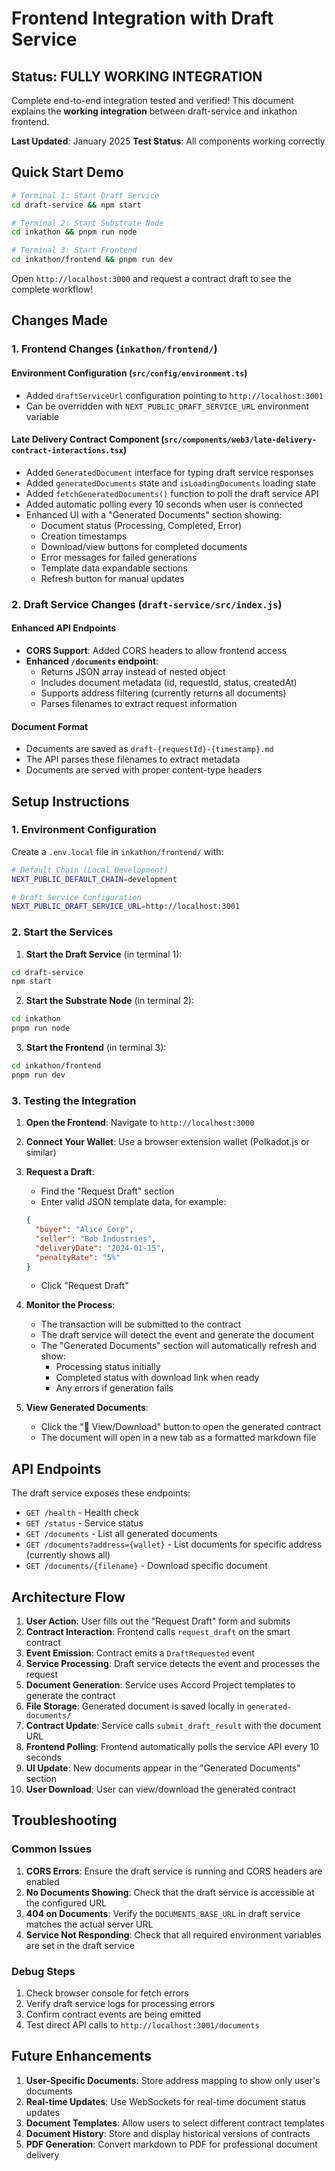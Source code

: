 # Frontend Integration with Draft Service

## **Status: FULLY WORKING INTEGRATION**

Complete end-to-end integration tested and verified! This document explains the **working integration** between draft-service and inkathon frontend.

**Last Updated**: January 2025
**Test Status**: All components working correctly

## **Quick Start Demo**

```bash
# Terminal 1: Start Draft Service
cd draft-service && npm start

# Terminal 2: Start Substrate Node
cd inkathon && pnpm run node

# Terminal 3: Start Frontend
cd inkathon/frontend && pnpm run dev
```

Open `http://localhost:3000` and request a contract draft to see the complete workflow!

## Changes Made

### 1. Frontend Changes (`inkathon/frontend/`)

#### Environment Configuration (`src/config/environment.ts`)

- Added `draftServiceUrl` configuration pointing to `http://localhost:3001`
- Can be overridden with `NEXT_PUBLIC_DRAFT_SERVICE_URL` environment variable

#### Late Delivery Contract Component (`src/components/web3/late-delivery-contract-interactions.tsx`)

- Added `GeneratedDocument` interface for typing draft service responses
- Added `generatedDocuments` state and `isLoadingDocuments` loading state
- Added `fetchGeneratedDocuments()` function to poll the draft service API
- Added automatic polling every 10 seconds when user is connected
- Enhanced UI with a "Generated Documents" section showing:
  - Document status (Processing, Completed, Error)
  - Creation timestamps
  - Download/view buttons for completed documents
  - Error messages for failed generations
  - Template data expandable sections
  - Refresh button for manual updates

### 2. Draft Service Changes (`draft-service/src/index.js`)

#### Enhanced API Endpoints

- **CORS Support**: Added CORS headers to allow frontend access
- **Enhanced `/documents` endpoint**:
  - Returns JSON array instead of nested object
  - Includes document metadata (id, requestId, status, createdAt)
  - Supports address filtering (currently returns all documents)
  - Parses filenames to extract request information

#### Document Format

- Documents are saved as `draft-{requestId}-{timestamp}.md`
- The API parses these filenames to extract metadata
- Documents are served with proper content-type headers

## Setup Instructions

### 1. Environment Configuration

Create a `.env.local` file in `inkathon/frontend/` with:

```bash
# Default Chain (Local Development)
NEXT_PUBLIC_DEFAULT_CHAIN=development

# Draft Service Configuration
NEXT_PUBLIC_DRAFT_SERVICE_URL=http://localhost:3001
```

### 2. Start the Services

1. **Start the Draft Service** (in terminal 1):

```bash
cd draft-service
npm start
```

2. **Start the Substrate Node** (in terminal 2):

```bash
cd inkathon
pnpm run node
```

3. **Start the Frontend** (in terminal 3):

```bash
cd inkathon/frontend
pnpm run dev
```

### 3. Testing the Integration

1. **Open the Frontend**: Navigate to `http://localhost:3000`

2. **Connect Your Wallet**: Use a browser extension wallet (Polkadot.js or similar)

3. **Request a Draft**:

   - Find the "Request Draft" section
   - Enter valid JSON template data, for example:

   ```json
   {
     "buyer": "Alice Corp",
     "seller": "Bob Industries",
     "deliveryDate": "2024-01-15",
     "penaltyRate": "5%"
   }
   ```

   - Click "Request Draft"

4. **Monitor the Process**:

   - The transaction will be submitted to the contract
   - The draft service will detect the event and generate the document
   - The "Generated Documents" section will automatically refresh and show:
     - Processing status initially
     - Completed status with download link when ready
     - Any errors if generation fails

5. **View Generated Documents**:
   - Click the "📄 View/Download" button to open the generated contract
   - The document will open in a new tab as a formatted markdown file

## API Endpoints

The draft service exposes these endpoints:

- `GET /health` - Health check
- `GET /status` - Service status
- `GET /documents` - List all generated documents
- `GET /documents?address={wallet}` - List documents for specific address (currently shows all)
- `GET /documents/{filename}` - Download specific document

## Architecture Flow

1. **User Action**: User fills out the "Request Draft" form and submits
2. **Contract Interaction**: Frontend calls `request_draft` on the smart contract
3. **Event Emission**: Contract emits a `DraftRequested` event
4. **Service Processing**: Draft service detects the event and processes the request
5. **Document Generation**: Service uses Accord Project templates to generate the contract
6. **File Storage**: Generated document is saved locally in `generated-documents/`
7. **Contract Update**: Service calls `submit_draft_result` with the document URL
8. **Frontend Polling**: Frontend automatically polls the service API every 10 seconds
9. **UI Update**: New documents appear in the "Generated Documents" section
10. **User Download**: User can view/download the generated contract

## Troubleshooting

### Common Issues

1. **CORS Errors**: Ensure the draft service is running and CORS headers are enabled
2. **No Documents Showing**: Check that the draft service is accessible at the configured URL
3. **404 on Documents**: Verify the `DOCUMENTS_BASE_URL` in draft service matches the actual server URL
4. **Service Not Responding**: Check that all required environment variables are set in the draft service

### Debug Steps

1. Check browser console for fetch errors
2. Verify draft service logs for processing errors
3. Confirm contract events are being emitted
4. Test direct API calls to `http://localhost:3001/documents`

## Future Enhancements

1. **User-Specific Documents**: Store address mapping to show only user's documents
2. **Real-time Updates**: Use WebSockets for real-time document status updates
3. **Document Templates**: Allow users to select different contract templates
4. **Document History**: Store and display historical versions of contracts
5. **PDF Generation**: Convert markdown to PDF for professional document delivery
